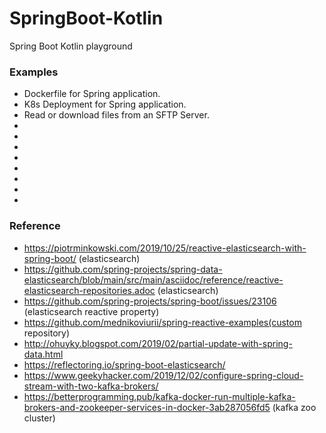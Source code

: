 # SpringBoot-Kotlin

Spring Boot Kotlin playground

### Examples

- Dockerfile for Spring application.
- K8s Deployment for Spring application.
- Read or download files from an SFTP Server.
- 
- 
- 
-
- 
- 
- 
- 

### Reference

- https://piotrminkowski.com/2019/10/25/reactive-elasticsearch-with-spring-boot/ (elasticsearch)
- https://github.com/spring-projects/spring-data-elasticsearch/blob/main/src/main/asciidoc/reference/reactive-elasticsearch-repositories.adoc (elasticsearch)
- https://github.com/spring-projects/spring-boot/issues/23106 (elasticsearch reactive property)
- https://github.com/mednikoviurii/spring-reactive-examples(custom repository)
- http://ohuyky.blogspot.com/2019/02/partial-update-with-spring-data.html
- https://reflectoring.io/spring-boot-elasticsearch/
- https://www.geekyhacker.com/2019/12/02/configure-spring-cloud-stream-with-two-kafka-brokers/
- https://betterprogramming.pub/kafka-docker-run-multiple-kafka-brokers-and-zookeeper-services-in-docker-3ab287056fd5 (kafka zoo cluster)
